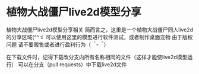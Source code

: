 # 植物大战僵尸live2d模型分享
植物大战僵尸live2d模型分享相关
简而言之，这里是一个植物大战僵尸同人live2d的分享区域(^^ゞ
可以使用这里的模型进行软件测试，或者制作桌面宠物
由于版权问题 请不要贩售或者进行盈利行为（*＾-＾*）

在下载文件时，记得下载改分支内所有名称相同的文件（这样才能使live2d模型运行）
可以在分支（pull requests）中下载live2d文件
